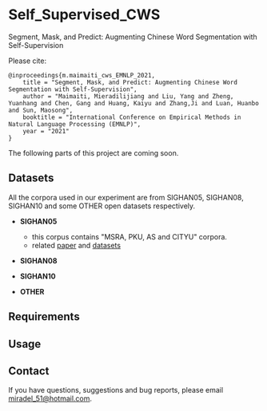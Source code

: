 # Self_Supervised_CWS

Segment, Mask, and Predict: Augmenting Chinese Word Segmentation with Self-Supervision

Please cite:

```
@inproceedings{m.maimaiti_cws_EMNLP_2021,
    title = "Segment, Mask, and Predict: Augmenting Chinese Word Segmentation with Self-Supervision",
    author = "Maimaiti, Mieradilijiang and Liu, Yang and Zheng, Yuanhang and Chen, Gang and Huang, Kaiyu and Zhang,Ji and Luan, Huanbo and Sun, Maosong",
    booktitle = "International Conference on Empirical Methods in Natural Language Processing (EMNLP)",
    year = "2021"
}
```

The following parts of this project are coming soon.

## Datasets

All the corpora used in our experiment are from SIGHAN05, SIGHAN08, SIGHAN10 and some OTHER open datasets respectively.

- **SIGHAN05**
    - this corpus contains "MSRA, PKU, AS and CITYU" corpora.
    - related [paper]() and [datasets]() 

- **SIGHAN08**

- **SIGHAN10**

- **OTHER**

## Requirements

## Usage

## Contact
If you have questions, suggestions and bug reports, please email [miradel_51@hotmail.com](miradel_51@hotmail.com).

